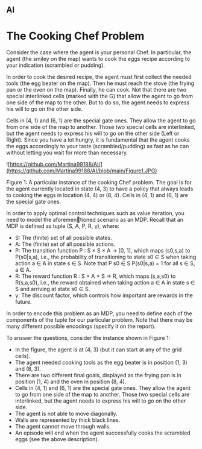 ## AI

# The Cooking Chef Problem
Consider the case where the agent is your personal Chef.
In particular, the agent (the smiley on the map) wants to cook the eggs recipe according to your
indication (scrambled or pudding).

In order to cook the desired recipe, the agent must first collect the needed tools (the egg beater on the
map). Then he must reach the stove (the frying pan or the oven on the map). Finally, he can cook.
Not that there are two special interlinked cells (marked with the G) that allow the agent to go from
one side of the map to the other. But to do so, the agent needs to express his will to go on the other
side.

Cells in (4, 1) and (6, 1) are the special gate ones. They allow the agent to go from one side of the
map to another. Those two special cells are interlinked, but the agent needs to express his will to go
on the other side (Left or Right).
Since you have a lot hungry, it is fundamental that the agent cooks the eggs accordingly to your taste
(scrambled/pudding) as fast as he can without letting you wait for more than necessary.

![https://github.com/Martina99188/AI/](https://github.com/Martina99188/AI/blob/main/Figure1.JPG)

Figure 1: A particular instance of the cooking Chef problem. The goal is for the agent currently
located in state (4, 3) to have a policy that always leads to cooking the eggs in location (4, 4) or (8, 4).
Cells in (4, 1) and (6, 1) are the special gate ones.

In order to apply optimal control techniques such as value iteration, you need to model the aforementioned scenario as an MDP. Recall that an MDP is defined as tuple (S, A, P, R, γ), where:

+ S: The (finite) set of all possible states.
+ A: The (finite) set of all possible actions.
+ P: The transition function P : S × S × A → [0, 1], which maps (s0,s,a) to P(s0|s,a), i.e., the probability of transitioning to state s0 ∈ S when taking action a ∈ A in state s ∈ S. Note that P s0 ∈ S P(s0|s,a) = 1 for all s ∈ S, a ∈ A.
+ R: The reward function R : S × A × S → R, which maps (s,a,s0) to R(s,a,s0), i.e., the reward obtained when taking action a ∈ A in state s ∈ S and arriving at state s0 ∈ S.
+ γ: The discount factor, which controls how important are rewards in the future.

In order to encode this problem as an MDP, you need to define each of the components of the tuple
for our particular problem. Note that there may be many different possible encodings (specify it on
the report).

To answer the questions, consider the instance shown in Figure 1:

+ In the figure, the agent is at (4, 3) (but it can start at any of the grid cells).
+ The agent needed cooking tools as the egg beater is in position (1, 3) and (8, 3).
+ There are two different final goals, displayed as the frying pan is in position (1, 4) and the oven in position (8, 4).
+ Cells in (4, 1) and (6, 1) are the special gate ones. They allow the agent to go from one side of the map to another. Those two special cells are interlinked, but the agent needs to express his will to go on the other side.
+ The agent is not able to move diagonally.
+ Walls are represented by thick black lines.
+ The agent cannot move through walls.
+ An episode will end when the agent successfully cooks the scrambled eggs (see the above description).
